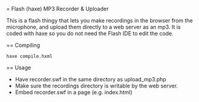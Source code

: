 = Flash (haxe) MP3 Recorder & Uploader

This is a flash thingy that lets you make recordings in the browser from the microphone, and upload them directly to a web server as an mp3. It is coded with haxe so you do not need the Flash IDE to edit the code.

== Compiling

    haxe compile.hxml

== Usage

* Have recorder.swf in the same directory as upload_mp3.php
* Make sure the recordings directory is writable by the web server.
* Embed recorder.swf in a page (e.g. index.html)